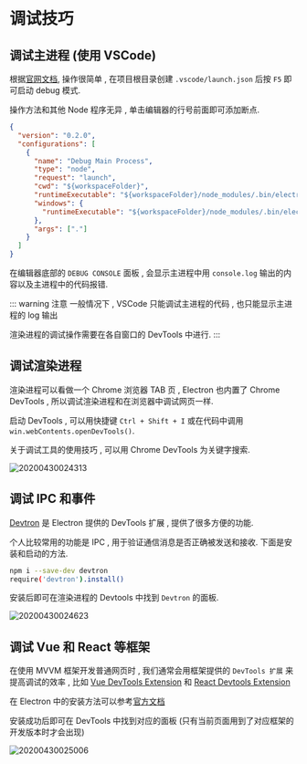 # 调试技巧

## 调试主进程 (使用 VSCode)

根据[官网文档](https://www.electronjs.org/docs/tutorial/debugging-main-process-vscode), 操作很简单 , 在项目根目录创建 `.vscode/launch.json` 后按 `F5` 即可启动 debug 模式.

操作方法和其他 Node 程序无异 , 单击编辑器的行号前面即可添加断点.

```json
{
  "version": "0.2.0",
  "configurations": [
    {
      "name": "Debug Main Process",
      "type": "node",
      "request": "launch",
      "cwd": "${workspaceFolder}",
      "runtimeExecutable": "${workspaceFolder}/node_modules/.bin/electron",
      "windows": {
        "runtimeExecutable": "${workspaceFolder}/node_modules/.bin/electron.cmd"
      },
      "args": ["."]
    }
  ]
}
```

在编辑器底部的 `DEBUG CONSOLE` 面板 , 会显示主进程中用 `console.log` 输出的内容以及主进程中的代码报错.

::: warning 注意
一般情况下 , VSCode 只能调试主进程的代码 , 也只能显示主进程的 log 输出

渲染进程的调试操作需要在各自窗口的 DevTools 中进行.
:::

## 调试渲染进程

渲染进程可以看做一个 Chrome 浏览器 TAB 页 , Electron 也内置了 Chrome DevTools , 所以调试渲染进程和在浏览器中调试网页一样.

启动 DevTools , 可以用快捷键 `Ctrl + Shift + I` 或在代码中调用 `win.webContents.openDevTools()`.

关于调试工具的使用技巧 , 可以用 Chrome DevTools 为关键字搜索.

![20200430024313](https://static.wzdxy.com/img/20200430024313.png)

## 调试 IPC 和事件

[Devtron](https://www.electronjs.org/devtron) 是 Electron 提供的 DevTools 扩展 , 提供了很多方便的功能.

个人比较常用的功能是 IPC , 用于验证通信消息是否正确被发送和接收. 下面是安装和启动的方法.

```bash
npm i --save-dev devtron
require('devtron').install()
```

安装后即可在渲染进程的 Devtools 中找到 `Devtron` 的面板.

![20200430024623](https://static.wzdxy.com/img/20200430024623.png)

## 调试 Vue 和 React 等框架

在使用 MVVM 框架开发普通网页时 , 我们通常会用框架提供的 `DevTools 扩展` 来提高调试的效率 , 比如 [Vue DevTools Extension](https://github.com/vuejs/vue-devtools#vue-devtools) 和 [React Devtools Extension](https://reactjs.org/tutorial/tutorial.html#developer-tools)

在 Electron 中的安装方法可以参考[官方文档](https://www.electronjs.org/docs/tutorial/devtools-extension)

安装成功后即可在 DevTools 中找到对应的面板 (只有当前页面用到了对应框架的开发版本时才会出现)

![20200430025006](https://static.wzdxy.com/img/20200430025006.png)
